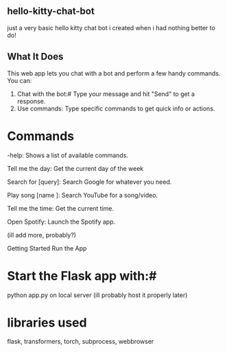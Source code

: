## hello-kitty-chat-bot
just a very basic hello kitty chat bot i created when i had nothing better to do!
## What It Does
This web app lets you chat with a bot and perform a few handy commands. You can:

1. Chat with the bot:# Type your message and hit "Send" to get a response.
2. Use commands: Type specific commands to get quick info or actions.

# Commands #
-help: Shows a list of available commands.

Tell me the day: Get the current day of the week

Search for [query]: Search Google for whatever you need.

Play song [name ]: Search YouTube for a song/video.

Tell me the time: Get the current time.

Open Spotify: Launch the Spotify app.

(ill add more, probably?)

Getting Started
Run the App

# Start the Flask app with:#
python app.py on local server (ill probably host it properly later)

# libraries used
flask, transformers, torch, subprocess, webbrowser
